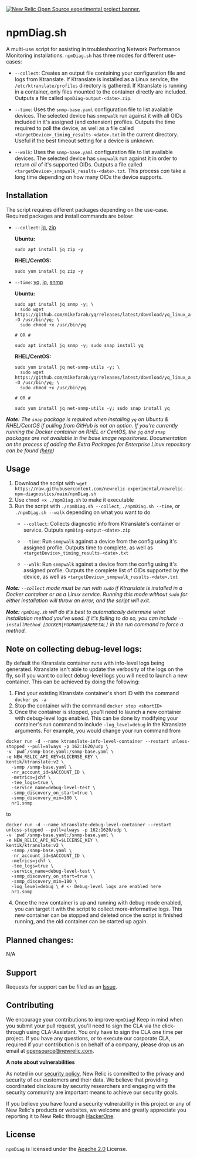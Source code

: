 <a href="https://opensource.newrelic.com/oss-category/#new-relic-experimental"><picture><source media="(prefers-color-scheme: dark)" srcset="https://github.com/newrelic/opensource-website/raw/main/src/images/categories/dark/Experimental.png"><source media="(prefers-color-scheme: light)" srcset="https://github.com/newrelic/opensource-website/raw/main/src/images/categories/Experimental.png"><img alt="New Relic Open Source experimental project banner." src="https://github.com/newrelic/opensource-website/raw/main/src/images/categories/Experimental.png"></picture></a>

# npmDiag.sh

 A multi-use script for assisting in troubleshooting Network Performance Monitoring installations. `npmDiag.sh` has three modes for different use-cases:

 - `--collect`: Creates an output file containing your configuration file and logs from Ktranslate. If Ktranslate is installed as a Linux service, the `/etc/ktranslate/profiles` directory is gathered. If Ktranslate is running in a container, only files mounted to the container directly are included. Outputs a file called `npmDiag-output-<date>.zip`.
 
 - `--time`: Uses the `snmp-base.yaml` configuration file to list available devices. The selected device has `snmpwalk` run against it with all OIDs included in it's assigned (and extension) profiles. Outputs the time required to poll the device, as well as a file called `<targetDevice>_timing_results-<date>.txt` in the current directory. Useful if the best timeout setting for a device is unknown.
 
 - `--walk`: Uses the `snmp-base.yaml` configuration file to list available devices. The selected device has `snmpwalk` run against it in order to return _all_ of it's supported OIDs. Outputs a file called `<targetDevice>_snmpwalk_results-<date>.txt`. This process _can_ take a long time depending on how many OIDs the device supports.

## Installation
  The script requires different packages depending on the use-case. Required packages and install commands are below:
  - `--collect`: [jq](https://packages.ubuntu.com/focal/jq), [zip](https://packages.ubuntu.com/focal/zip)

    **Ubuntu:**
    ```
    sudo apt install jq zip -y
    ```
    **RHEL/CentOS:**
    ```
    sudo yum install jq zip -y
    ```
  - `--time`: [yq](https://snapcraft.io/yq), [jq](https://packages.ubuntu.com/focal/jq), [snmp](https://packages.ubuntu.com/focal/snmp)

    **Ubuntu:**
    ```
    sudo apt install jq snmp -y; \
      sudo wget https://github.com/mikefarah/yq/releases/latest/download/yq_linux_amd64 -O /usr/bin/yq; \
      sudo chmod +x /usr/bin/yq
    
    # OR #
    
    sudo apt install jq snmp -y; sudo snap install yq
    ```
    **RHEL/CentOS:**
    ```
    sudo yum install jq net-snmp-utils -y; \
      sudo wget https://github.com/mikefarah/yq/releases/latest/download/yq_linux_amd64 -O /usr/bin/yq; \
      sudo chmod +x /usr/bin/yq

    # OR #

    sudo yum install jq net-snmp-utils -y; sudo snap install yq
    ```

_**Note:** The `snap` package is required when installing `yq` on Ubuntu & RHEL/CentOS if pulling from GitHub is not an option. If you're currently running the Docker container on RHEL or CentOS, the `jq` and `snap` packages are not available in the base image repositories. Documentation on the process of adding the Extra Packages for Enterprise Linux repository can be found ([here](https://docs.fedoraproject.org/en-US/epel/))_


## Usage
 1. Download the script with `wget https://raw.githubusercontent.com/newrelic-experimental/newrelic-npm-diagnostics/main/npmDiag.sh`
 2. Use `chmod +x ./npmDiag.sh` to make it executable
 3. Run the script with `./npmDiag.sh --collect`, `./npmDiag.sh --time`, or `./npmDiag.sh --walk` depending on what you want to do
     - `--collect`: Collects diagnostic info from Ktranslate's container or service. Outputs `npmDiag-output-<date>.zip`

     - `--time`: Run `snmpwalk` against a device from the config using it's assigned profile. Outputs time to complete, as well as `<targetDevice>_timing_results-<date>.txt`
     
     - `--walk`: Run `snmpwalk` against a device from the config using it's assigned profile. Outputs the complete list of OIDs supported by the device, as well as `<targetDevice>_snmpwalk_results-<date>.txt`
 
_**Note:** `--collect` mode must be run with `sudo` if Ktranslate is installed in a Docker container or as a Linux service. Running this mode without `sudo` for either installation will throw an error, and the script will exit._

_**Note:** `npmDiag.sh` will do it's best to automatically determine what installation method you've used. If it's failing to do so, you can include `--installMethod [DOCKER|PODMAN|BAREMETAL]` in the run command to force a method._

## Note on collecting debug-level logs:
By default the Ktranslate container runs with info-level logs being generated. Ktranslate isn't able to update the verbosity of the logs on the fly, so if you want to collect debug-level logs you will need to launch a new container. This can be achieved by doing the following:
1) Find your existing Ktranslate container's short ID with the command `docker ps -a`
2) Stop the container with the command `docker stop <shortID>`
3) Once the container is stopped, you'll need to launch a new container with debug-level logs enabled. This can be done by modifying your container's run command to include `-log_level=debug` in the Ktranslate arguments. For example, you would change your run command from

```
docker run -d --name ktranslate-info-level-container --restart unless-stopped --pull=always -p 162:1620/udp \
-v `pwd`/snmp-base.yaml:/snmp-base.yaml \
-e NEW_RELIC_API_KEY=$LICENSE_KEY \
kentik/ktranslate:v2 \
  -snmp /snmp-base.yaml \
  -nr_account_id=$ACCOUNT_ID \
  -metrics=jchf \
  -tee_logs=true \
  -service_name=debug-level-test \
  -snmp_discovery_on_start=true \
  -snmp_discovery_min=180 \
  nr1.snmp
```
to
```
docker run -d --name ktranslate-debug-level-container --restart unless-stopped --pull=always -p 162:1620/udp \
-v `pwd`/snmp-base.yaml:/snmp-base.yaml \
-e NEW_RELIC_API_KEY=$LICENSE_KEY \
kentik/ktranslate:v2 \
  -snmp /snmp-base.yaml \
  -nr_account_id=$ACCOUNT_ID \
  -metrics=jchf \
  -tee_logs=true \
  -service_name=debug-level-test \
  -snmp_discovery_on_start=true \
  -snmp_discovery_min=180 \
  -log_level=debug \ # <- Debug-level logs are enabled here
  nr1.snmp
```

4) Once the new container is up and running with debug mode enabled, you can target it with the script to collect more-informative logs. This new container can be stopped and deleted once the script is finished running, and the old container can be started up again.


## Planned changes:
N/A

## Support

Requests for support can be filed as an [Issue](https://github.com/newrelic-experimental/newrelic-npm-diagnostics/issues).

## Contributing
We encourage your contributions to improve `npmDiag`! Keep in mind when you submit your pull request, you'll need to sign the CLA via the click-through using CLA-Assistant. You only have to sign the CLA one time per project.
If you have any questions, or to execute our corporate CLA, required if your contribution is on behalf of a company,  please drop us an email at opensource@newrelic.com.

**A note about vulnerabilities**

As noted in our [security policy](../../security/policy), New Relic is committed to the privacy and security of our customers and their data. We believe that providing coordinated disclosure by security researchers and engaging with the security community are important means to achieve our security goals.

If you believe you have found a security vulnerability in this project or any of New Relic's products or websites, we welcome and greatly appreciate you reporting it to New Relic through [HackerOne](https://hackerone.com/newrelic).

## License
`npmDiag` is licensed under the [Apache 2.0](http://apache.org/licenses/LICENSE-2.0.txt) License.
